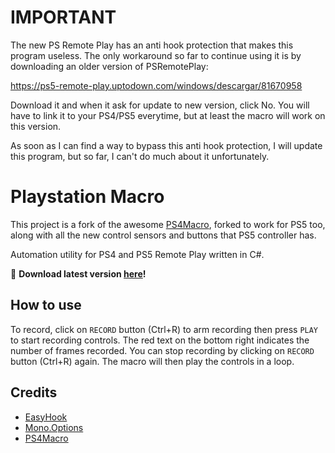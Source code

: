 # IMPORTANT

The new PS Remote Play has an anti hook protection that makes this program useless. The only workaround so far to continue using it is by downloading an older version of PSRemotePlay:

https://ps5-remote-play.uptodown.com/windows/descargar/81670958

Download it and when it ask for update to new version, click No. You will have to link it to your PS4/PS5 everytime, but at least the macro will work on this version.

As soon as I can find a way to bypass this anti hook protection, I will update this program, but so far, I can't do much about it unfortunately.

# Playstation Macro

This project is a fork of the awesome [PS4Macro](https://github.com/komefai/PS4Macro), forked to work for PS5 too, along with all the new control sensors and buttons that PS5 controller has.

Automation utility for PS4 and PS5 Remote Play written in C#.

🔔 **Download latest version [here](https://github.com/thiagomiranda3/PlaystationMacro/releases/download/0.5.2/PlaystationMacro.zip)!**

## How to use

To record, click on `RECORD` button (Ctrl+R) to arm recording then press `PLAY` to start recording controls. The red text on the bottom right indicates the number of frames recorded. You can stop recording by clicking on `RECORD` button (Ctrl+R) again. The macro will then play the controls in a loop.

## Credits

- [EasyHook](https://easyhook.github.io/)
- [Mono.Options](https://www.nuget.org/packages/Mono.Options/)
- [PS4Macro](https://github.com/komefai/PS4Macro)
